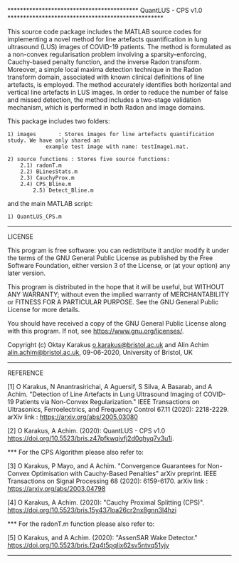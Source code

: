 ****************************************** QuantLUS - CPS v1.0 **************************************************

This source code package includes the MATLAB source codes for implementing a novel method for line artefacts quantification in lung ultrasound (LUS) images of COVID-19 patients. The method is formulated as a non-convex regularisation problem involving a sparsity-enforcing, Cauchy-based penalty function, and the inverse Radon transform. Moreover, a simple local maxima detection technique in the Radon transform domain, associated with known clinical definitions of line artefacts, is employed. The method accurately identifies both horizontal and vertical line artefacts in LUS images. In order to reduce the number of false and missed detection, the method includes a two-stage validation mechanism, which is performed in both Radon and image domains.

This package includes two folders:

	1) images		: Stores images for line artefacts quantification study. We have only shared an 
				example test image with name: testImage1.mat.
	
	2) source functions	: Stores five source functions:
		2.1) radonT.m
		2.2) BLinesStats.m
		2.3) CauchyProx.m
		2.4) CPS_Bline.m
	        2.5) Detect_Bline.m

and the main MATLAB script:

	1) QuantLUS_CPS.m

*****************************************************************************************************************
LICENSE

This program is free software: you can redistribute it and/or modify it under the terms of the GNU General Public License as published by the Free Software Foundation, either version 3 of the License, or (at your option) any later version.

This program is distributed in the hope that it will be useful, but WITHOUT ANY WARRANTY; without even the implied warranty of MERCHANTABILITY or FITNESS FOR A PARTICULAR PURPOSE.  See the GNU General Public License for more details.

You should have received a copy of the GNU General Public License along with this program.  If not, see <https://www.gnu.org/licenses/>.

Copyright (c) Oktay Karakus <o.karakus@bristol.ac.uk> 
              and 
              Alin Achim <alin.achim@bristol.ac.uk>, 
              09-06-2020, University of Bristol, UK
*****************************************************************************************************************
REFERENCE

[1] O Karakus, N Anantrasirichai, A Aguersif, S Silva, A Basarab, and A Achim. "Detection of Line Artefacts in Lung Ultrasound Imaging of COVID-19 Patients via Non-Convex Regularization." IEEE Transactions on Ultrasonics, Ferroelectrics, and Frequency Control 67.11 (2020): 2218-2229.
arXiv link 	: https://arxiv.org/abs/2005.03080

[2] O Karakus, A Achim. (2020): QuantLUS - CPS v1.0 
https://doi.org/10.5523/bris.z47pfkwqivfj2d0qhyq7v3u1i.

*** For the CPS Algorithm please also refer to:

[3] O Karakus, P Mayo, and A Achim. "Convergence Guarantees for Non-Convex Optimisation with Cauchy-Based Penalties" arXiv preprint. IEEE Transactions on Signal Processing 68 (2020): 6159-6170.
arXiv link 	: https://arxiv.org/abs/2003.04798

[4] O Karakus, A Achim. (2020): "Cauchy Proximal Splitting (CPS)". 	
https://doi.org/10.5523/bris.15y437loa26cr2nx8gnn3l4hzi 

*** For the radonT.m function please also refer to:

[5] O Karakus, and A Achim. (2020): "AssenSAR Wake Detector."
https://doi.org/10.5523/bris.f2q4t5pqlix62sv5ntvq51yjy
*****************************************************************************************************************

